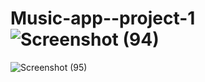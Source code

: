 # Music-app--project-1![Screenshot (94)](https://user-images.githubusercontent.com/94203408/155971355-4c493783-b48a-4342-a1fa-eaa8ac46d448.png)
![Screenshot (95)](https://user-images.githubusercontent.com/94203408/155971369-78bfc479-cace-483d-b3ad-6820ae9084a4.png)


